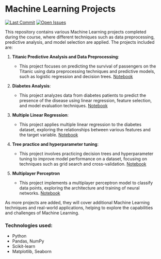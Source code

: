 # Machine Learning Projects

[![Last Commit](https://img.shields.io/github/last-commit/MarlonMQ/machine-learning-course)](https://github.com/MarlonMQ/machine-learning-course/commits/main)
[![Open Issues](https://img.shields.io/github/issues/MarlonMQ/machine-learning-course)](https://github.com/MarlonMQ/machine-learning-course/issues)

This repository contains various Machine Learning projects completed during the course, where different techniques such as data preprocessing, predictive analysis, and model selection are applied. The projects included are:

1. **Titanic Predictive Analysis and Data Preprocessing**:

   - This project focuses on predicting the survival of passengers on the Titanic using data preprocessing techniques and predictive models, such as logistic regression and decision trees.
     [Notebook](./titanic_predictive_analysis_and_data_preprocessing/Titanic_3_Titanic_Data_proc.ipynb)

2. **Diabetes Analysis**:

   - This project analyzes data from diabetes patients to predict the presence of the disease using linear regression, feature selection, and model evaluation techniques.
     [Notebook](./diabetes_analisis/Diabetes_Analisis.ipynb)

3. **Multiple Linear Regression**:

   - This project applies multiple linear regression to the diabetes dataset, exploring the relationships between various features and the target variable.
     [Notebook](./multiple_regression/MultipleRegressionClass.ipynb)

4. **Tree practice and hyperparameter tuning**:

   - This project involves practicing decision trees and hyperparameter tuning to improve model performance on a dataset, focusing on techniques such as grid search and cross-validation.
     [Notebook](./lhs_optuna_and_trees/LHS,_Optuna_y_árboles.ipynb)

5. **Multiplayer Perceptron**
   - This project implements a multiplayer perceptron model to classify data points, exploring the architecture and training of neural networks.
     [Notebook](./multilayer_perceptron/Introducción_a_las_redes_neuronales.ipynb)

As more projects are added, they will cover additional Machine Learning techniques and real-world applications, helping to explore the capabilities and challenges of Machine Learning.

### Technologies used:

- Python
- Pandas, NumPy
- Scikit-learn
- Matplotlib, Seaborn
